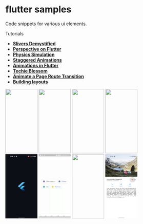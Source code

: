 # flutter samples

Code snippets for various ui elements.

Tutorials

- **[Slivers Demystified](https://medium.com/flutter/slivers-demystified-6ff68ab0296f)**
- **[Perspective on Flutter](https://medium.com/flutter/perspective-on-flutter-6f832f4d912e)**
- **[Physics Simulation](https://flutter.dev/docs/cookbook/animation/physics-simulation)**
- **[Staggered Animations](https://flutter.dev/docs/development/ui/animations/staggered-animations)**
- **[Animations in Flutter](https://flutter.dev/docs/development/ui/animations/tutorial)**
- **[Techie Blossom](https://www.youtube.com/channel/UC3wqIkiaOUpO6EjJoCwH6_Q)**
- **[Animate a Page Route Transition](https://flutter.dev/docs/cookbook/animation/page-route-animation.html)**
- **[Building layouts](https://flutter.dev/docs/development/ui/layout/tutorial)**

<img src="https://github.com/hauntarl/flui_000_samples/blob/master/screenshots/slivers-demo.gif" width="100" height="200"> <img src="https://github.com/hauntarl/flutter-samples/blob/master/screenshots/perspective-demo.gif" width="100" height="200"> <img src="https://github.com/hauntarl/flutter-samples/blob/master/screenshots/physics-simulation.gif" width="100" height="200"> <img src="https://github.com/hauntarl/flutter-samples/blob/master/screenshots/staggered-demo.gif" width="100" height="200"> <img src="https://github.com/hauntarl/flui_000_samples/blob/master/screenshots/animation-demo.gif" width="100" height="200"> <img src="https://github.com/hauntarl/flui_000_samples/blob/master/screenshots/google-filters.gif" width="100" height="200"> <img src="https://github.com/hauntarl/flutter-samples/blob/master/screenshots/custom-route.gif" width="100" height="200"> <img src="https://github.com/hauntarl/flui_000_samples/blob/master/screenshots/layout-demo.png" width="100" height="200">
